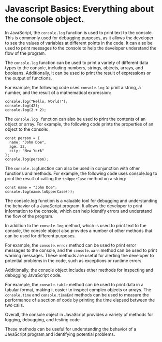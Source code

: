 # Javascript Basics: Everything about the console object.

In JavaScript, the `console.log` function is used to print text to the console. This is commonly used for debugging purposes, as it allows the developer to see the values of variables at different points in the code. It can also be used to print messages to the console to help the developer understand the flow of the program.

The `console.log` function can be used to print a variety of different data types to the console, including numbers, strings, objects, arrays, and booleans. Additionally, it can be used to print the result of expressions or the output of functions.

For example, the following code uses `console.log` to print a string, a number, and the result of a mathematical expression:

```
console.log("Hello, World!");
console.log(42);
console.log(2 + 2);
```
The `console.log ` function can also be used to print the contents of an object or array. For example, the following code prints the properties of an object to the console:

```
const person = {
  name: "John Doe",
  age: 32,
  city: "New York"
};
console.log(person);
```
The `console.log`function can also be used in conjunction with other functions and methods. For example, the following code uses console.log to print the result of calling the `toUpperCase` method on a string:

```
const name = "John Doe";
console.log(name.toUpperCase());
```
The console.log function is a valuable tool for debugging and understanding the behavior of a JavaScript program. It allows the developer to print information to the console, which can help identify errors and understand the flow of the program.

In addition to the `console.log` method, which is used to print text to the console, the console object also provides a number of other methods that can be used for different purposes.

For example, the `console.error` method can be used to print error messages to the console, and the `console.warn` method can be used to print warning messages. These methods are useful for alerting the developer to potential problems in the code, such as exceptions or runtime errors.

Additionally, the console object includes other methods for inspecting and debugging JavaScript code. 

For example, the `console.table` method can be used to print data in a tabular format, making it easier to inspect complex objects or arrays. The `console.time` and `console.timeEnd` methods can be used to measure the performance of a section of code by printing the time elapsed between the two calls.

Overall, the console object in JavaScript provides a variety of methods for logging, debugging, and testing code. 

These methods can be useful for understanding the behavior of a JavaScript program and identifying potential problems.